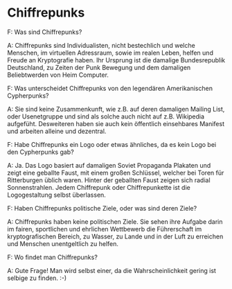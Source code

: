 # Chiffrepunks

F: Was sind Chiffrepunks?

A: Chiffrepunks sind Individualisten, nicht bestechlich und welche
Menschen, im virtuellen Adressraum, sowie im realen Leben, helfen
und Freude an Kryptografie haben. Ihr Ursprung ist die damalige
Bundesrepublik Deutschland, zu Zeiten der Punk Bewegung und
dem damaligen Beliebtwerden von Heim Computer.

F: Was unterscheidet Chiffrepunks von den legendären Amerikanischen
Cypherpunks?

A: Sie sind keine Zusammenkunft, wie z.B. auf deren damaligen Mailing List,
oder Usenetgruppe und sind als solche auch nicht auf z.B. Wikipedia
aufgefüht. Desweiteren haben sie auch kein öffentlich einsehbares
Manifest und arbeiten alleine und dezentral.

F: Habe Chiffrepunks ein Logo oder etwas ähnliches, da es kein Logo
bei den Cypherpunks gab?

A: Ja. Das Logo basiert auf damaligen Soviet Propaganda Plakaten
und zeigt eine geballte Faust, mit einem großen Schlüssel, welcher
bei Toren für Ritterburgen üblich waren. Hinter der geballten Faust
zeigen sich radial Sonnenstrahlen. Jedem Chiffrepunk oder Chiffrepunkette
ist die Logogestaltung selbst überlassen.

F: Haben Chiffrepunks politische Ziele, oder was sind deren Ziele?

A: Chiffrepunks haben keine politischen Ziele. Sie sehen ihre Aufgabe darin
im fairen, sportlichen und ehrlichen Wettbewerb die Führerschaft im
kryptografischen Bereich, zu Wasser, zu Lande und in der Luft zu erreichen
und Menschen unentgeltlich zu helfen.

F: Wo findet man Chiffrepunks?

A: Gute Frage! Man wird selbst einer, da die Wahrscheinlichkeit gering ist
selbige zu finden. :-)

